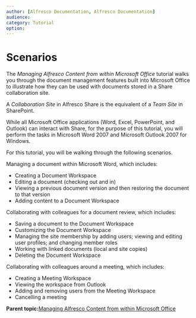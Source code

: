 ```yaml
---
author: [Alfresco Documentation, Alfresco Documentation]
audience: 
category: Tutorial
option: 
---
```


# Scenarios

The *Managing Alfresco Content from within Microsoft Office* tutorial walks you through the document management features built into Microsoft Office to illustrate how they can be used with documents stored in a Share collaboration site.

A *Collaboration Site* in Alfresco Share is the equivalent of a *Team Site* in SharePoint.

While all Microsoft Office applications \(Word, Excel, PowerPoint, and Outlook\) can interact with Share, for the purpose of this tutorial, you will perform the tasks in Microsoft Word 2007 and Microsoft Outlook 2007 for Windows.

For this tutorial, you will be walking through the following scenarios.

Managing a document within Microsoft Word, which includes:

-   Creating a Document Workspace
-   Editing a document \(checking out and in\)
-   Viewing a previous document version and then restoring the document to that version
-   Adding content to a Document Workspace

Collaborating with colleagues for a document review, which includes:

-   Saving a document to the Document Workspace
-   Customizing the Document Workspace
-   Managing the site membership by adding users; viewing and editing user profiles; and changing member roles
-   Working with linked documents \(local and site copies\)
-   Deleting the Document Workspace

Collaborating with colleagues around a meeting, which includes:

-   Creating a Meeting Workspace
-   Viewing the workspace from Outlook
-   Adding and removing users from the Meeting Workspace
-   Cancelling a meeting

**Parent topic:**[Managing Alfresco Content from within Microsoft Office](../concepts/gs-spp-intro.md)

